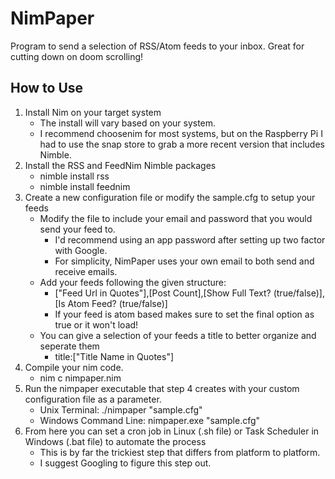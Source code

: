 # NimPaper
Program to send a selection of RSS/Atom feeds to your inbox. Great for cutting down on doom scrolling!

## How to Use
1. Install Nim on your target system
   - The install will vary based on your system.
   - I recommend choosenim for most systems, but on the Raspberry Pi I had to use the snap store to grab a more recent version that includes Nimble.
2. Install the RSS and FeedNim Nimble packages
   - nimble install rss
   - nimble install feednim
3. Create a new configuration file or modify the sample.cfg to setup your feeds
   - Modify the file to include your email and password that you would send your feed to.
     - I'd recommend using an app password after setting up two factor with Google.
     - For simplicity, NimPaper uses your own email to both send and receive emails.
   - Add your feeds following the given structure:
     - ["Feed Url in Quotes"],[Post Count],[Show Full Text? (true/false)],[Is Atom Feed? (true/false)]
     - If your feed is atom based makes sure to set the final option as true or it won't load!
   - You can give a selection of your feeds a title to better organize and seperate them
     - title:["Title Name in Quotes"]
4. Compile your nim code.
   - nim c nimpaper.nim
5. Run the nimpaper executable that step 4 creates with your custom configuration file as a parameter.
   - Unix Terminal: ./nimpaper "sample.cfg"
   - Windows Command Line: nimpaper.exe "sample.cfg"
6. From here you can set a cron job in Linux (.sh file) or Task Scheduler in Windows (.bat file) to automate the process
   - This is by far the trickiest step that differs from platform to platform.
   - I suggest Googling to figure this step out.
